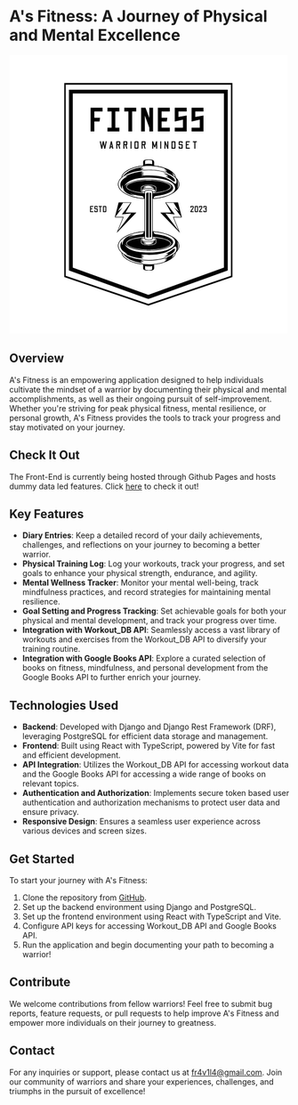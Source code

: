 # A's Fitness: A Journey of Physical and Mental Excellence

![logo](./assets/logo.png)

## Overview

A's Fitness is an empowering application designed to help individuals cultivate the mindset of a warrior by documenting their physical and mental accomplishments, as well as their ongoing pursuit of self-improvement. Whether you're striving for peak physical fitness, mental resilience, or personal growth, A's Fitness provides the tools to track your progress and stay motivated on your journey.

## Check It Out

The Front-End is currently being hosted through Github Pages and hosts dummy data led features. Click [here](https://fravila08.github.io/as_fitness/) to check it out!

## Key Features

- **Diary Entries**: Keep a detailed record of your daily achievements, challenges, and reflections on your journey to becoming a better warrior.
- **Physical Training Log**: Log your workouts, track your progress, and set goals to enhance your physical strength, endurance, and agility.
- **Mental Wellness Tracker**: Monitor your mental well-being, track mindfulness practices, and record strategies for maintaining mental resilience.
- **Goal Setting and Progress Tracking**: Set achievable goals for both your physical and mental development, and track your progress over time.
- **Integration with Workout_DB API**: Seamlessly access a vast library of workouts and exercises from the Workout_DB API to diversify your training routine.
- **Integration with Google Books API**: Explore a curated selection of books on fitness, mindfulness, and personal development from the Google Books API to further enrich your journey.

## Technologies Used

- **Backend**: Developed with Django and Django Rest Framework (DRF), leveraging PostgreSQL for efficient data storage and management.
- **Frontend**: Built using React with TypeScript, powered by Vite for fast and efficient development.
- **API Integration**: Utilizes the Workout_DB API for accessing workout data and the Google Books API for accessing a wide range of books on relevant topics.
- **Authentication and Authorization**: Implements secure token based user authentication and authorization mechanisms to protect user data and ensure privacy.
- **Responsive Design**: Ensures a seamless user experience across various devices and screen sizes.

## Get Started

To start your journey with A's Fitness:

1. Clone the repository from [GitHub](https://github.com/fravila08/as_fitness.git).
2. Set up the backend environment using Django and PostgreSQL.
3. Set up the frontend environment using React with TypeScript and Vite.
4. Configure API keys for accessing Workout_DB API and Google Books API.
5. Run the application and begin documenting your path to becoming a warrior!

## Contribute

We welcome contributions from fellow warriors! Feel free to submit bug reports, feature requests, or pull requests to help improve A's Fitness and empower more individuals on their journey to greatness.

## Contact

For any inquiries or support, please contact us at [fr4v1l4@gmail.com](mailto:fr4v1l4@gmail.com). Join our community of warriors and share your experiences, challenges, and triumphs in the pursuit of excellence!
